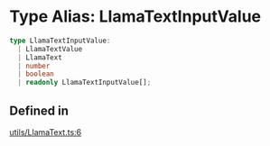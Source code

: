 # Type Alias: LlamaTextInputValue

```ts
type LlamaTextInputValue: 
  | LlamaTextValue
  | LlamaText
  | number
  | boolean
  | readonly LlamaTextInputValue[];
```

## Defined in

[utils/LlamaText.ts:6](https://github.com/withcatai/node-llama-cpp/blob/6405ee945e792651123189aae2612212095765b6/src/utils/LlamaText.ts#L6)
